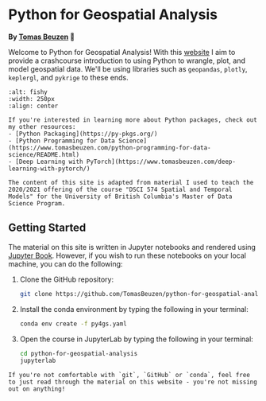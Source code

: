# Python for Geospatial Analysis

**By [Tomas Beuzen](https://www.tomasbeuzen.com/) 🚀**

Welcome to Python for Geospatial Analysis! With this [website](https://www.tomasbeuzen.com/python-for-geospatial-mapping-modelling/) I aim to provide a crashcourse introduction to using Python to wrangle, plot, and model geospatial data. We'll be using libraries such as `geopandas`, `plotly`, `keplergl`, and `pykrige` to these ends.

```{image} docs/logo.png
:alt: fishy
:width: 250px
:align: center
```

```{tip}
If you're interested in learning more about Python packages, check out my other resources:
- [Python Packaging](https://py-pkgs.org/)
- [Python Programming for Data Science](https://www.tomasbeuzen.com/python-programming-for-data-science/README.html)
- [Deep Learning with PyTorch](https://www.tomasbeuzen.com/deep-learning-with-pytorch/)
```

```{note}
The content of this site is adapted from material I used to teach the 2020/2021 offering of the course "DSCI 574 Spatial and Temporal Models" for the University of British Columbia's Master of Data Science Program.
```

## Getting Started

The material on this site is written in Jupyter notebooks and rendered using [Jupyter Book](https://jupyterbook.org/intro.html). However, if you wish to run these notebooks on your local machine, you can do the following:

1. Clone the GitHub repository:
   ```sh
   git clone https://github.com/TomasBeuzen/python-for-geospatial-analysis.git
   ```
2. Install the conda environment by typing the following in your terminal:
   ```sh
   conda env create -f py4gs.yaml
   ```
3. Open the course in JupyterLab by typing the following in your terminal:
   ```sh
   cd python-for-geospatial-analysis
   jupyterlab
   ```

```{note}
If you're not comfortable with `git`, `GitHub` or `conda`, feel free to just read through the material on this website - you're not missing out on anything!
``` 

